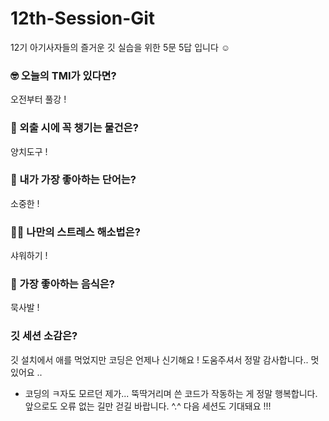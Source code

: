 # 12th-Session-Git
12기 아기사자들의 즐거운 깃 실습을 위한 5문 5답 입니다 ☺️

### 🤓 오늘의 TMI가 있다면?
오전부터 풀강 ! 
### 🎒 외출 시에 꼭 챙기는 물건은?
양치도구 ! 
### 🤙 내가 가장 좋아하는 단어는?
소중한 ! 
### 🧘‍♀️ 나만의 스트레스 해소법은?
샤워하기 ! 
### 🍧 가장 좋아하는 음식은?
묵사발 !
### 깃 세션 소감은?
 깃 설치에서 애를 먹었지만 코딩은 언제나 신기해요 ! 도움주셔서 정말 감사합니다.. 멋있어요 .. 

+ 코딩의 ㅋ자도 모르던 제가...
 뚝딱거리며 쓴 코드가 작동하는 게 정말 
 행복합니다. 앞으로도 오류 없는 길만 걷길 바랍니다. ^.^ 다음 세션도 기대돼요 !!!